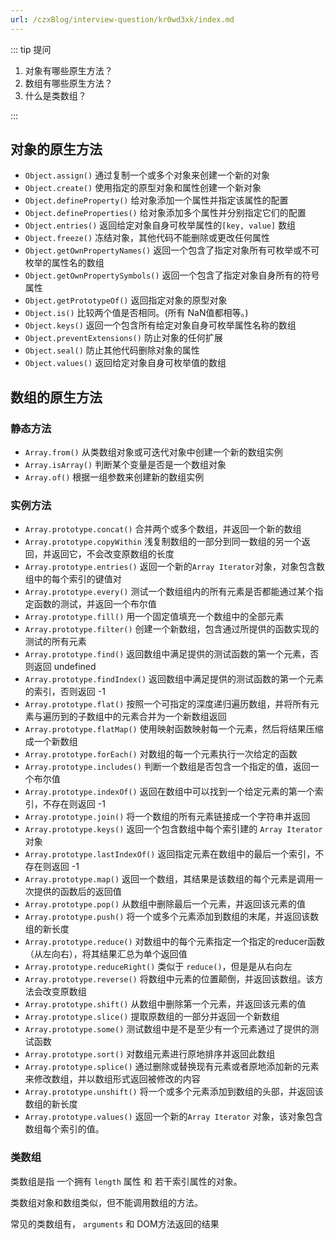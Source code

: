 ```yaml
---
url: /czxBlog/interview-question/kr0wd3xk/index.md
---
```

::: tip 提问

1. 对象有哪些原生方法？
2. 数组有哪些原生方法？
3. 什么是类数组？

:::

## 对象的原生方法

* `Object.assign()` 通过复制一个或多个对象来创建一个新的对象
* `Object.create()` 使用指定的原型对象和属性创建一个新对象
* `Object.defineProperty()` 给对象添加一个属性并指定该属性的配置
* `Object.defineProperties()` 给对象添加多个属性并分别指定它们的配置
* `Object.entries()` 返回给定对象自身可枚举属性的`[key, value]` 数组
* `Object.freeze()` 冻结对象，其他代码不能删除或更改任何属性
* `Object.getOwnPropertyNames()` 返回一个包含了指定对象所有可枚举或不可枚举的属性名的数组
* `Object.getOwnPropertySymbols()` 返回一个包含了指定对象自身所有的符号属性
* `Object.getPrototypeOf()` 返回指定对象的原型对象
* `Object.is()` 比较两个值是否相同。(所有 NaN值都相等。)
* `Object.keys()` 返回一个包含所有给定对象自身可枚举属性名称的数组
* `Object.preventExtensions()` 防止对象的任何扩展
* `Object.seal()` 防止其他代码删除对象的属性
* `Object.values()` 返回给定对象自身可枚举值的数组

## 数组的原生方法

### 静态方法

* `Array.from()` 从类数组对象或可迭代对象中创建一个新的数组实例
* `Array.isArray()` 判断某个变量是否是一个数组对象
* `Array.of()` 根据一组参数来创建新的数组实例

### 实例方法

* `Array.prototype.concat()` 合并两个或多个数组，并返回一个新的数组
* `Array.prototype.copyWithin` 浅复制数组的一部分到同一数组的另一个返回，并返回它，不会改变原数组的长度
* `Array.prototype.entries()` 返回一个新的`Array Iterator`对象，对象包含数组中的每个索引的键值对
* `Array.prototype.every()` 测试一个数组组内的所有元素是否都能通过某个指定函数的测试，并返回一个布尔值
* `Array.prototype.fill()` 用一个固定值填充一个数组中的全部元素
* `Array.prototype.filter()` 创建一个新数组，包含通过所提供的函数实现的测试的所有元素
* `Array.prototype.find()` 返回数组中满足提供的测试函数的第一个元素，否则返回 undefined
* `Array.prototype.findIndex()` 返回数组中满足提供的测试函数的第一个元素的索引，否则返回 -1
* `Array.prototype.flat()` 按照一个可指定的深度递归遍历数组，并将所有元素与遍历到的子数组中的元素合并为一个新数组返回
* `Array.prototype.flatMap()` 使用映射函数映射每一个元素，然后将结果压缩成一个新数组
* `Array.prototype.forEach()` 对数组的每一个元素执行一次给定的函数
* `Array.prototype.includes()` 判断一个数组是否包含一个指定的值，返回一个布尔值
* `Array.prototype.indexOf()` 返回在数组中可以找到一个给定元素的第一个索引，不存在则返回 -1
* `Array.prototype.join()` 将一个数组的所有元素链接成一个字符串并返回
* `Array.prototype.keys()` 返回一个包含数组中每个索引建的 `Array Iterator`对象
* `Array.prototype.lastIndexOf()` 返回指定元素在数组中的最后一个索引，不存在则返回 -1
* `Array.prototype.map()` 返回一个数组，其结果是该数组的每个元素是调用一次提供的函数后的返回值
* `Array.prototype.pop()` 从数组中删除最后一个元素，并返回该元素的值
* `Array.prototype.push()` 将一个或多个元素添加到数组的末尾，并返回该数组的新长度
* `Array.prototype.reduce()` 对数组中的每个元素指定一个指定的reducer函数（从左向右），将其结果汇总为单个返回值
* `Array.prototype.reduceRight()` 类似于 `reduce()`，但是是从右向左
* `Array.prototype.reverse()` 将数组中元素的位置颠倒，并返回该数组。该方法会改变原数组
* `Array.prototype.shift()` 从数组中删除第一个元素，并返回该元素的值
* `Array.prototype.slice()` 提取原数组的一部分并返回一个新数组
* `Array.prototype.some()` 测试数组中是不是至少有一个元素通过了提供的测试函数
* `Array.prototype.sort()` 对数组元素进行原地排序并返回此数组
* `Array.prototype.splice()` 通过删除或替换现有元素或者原地添加新的元素来修改数组，并以数组形式返回被修改的内容
* `Array.prototype.unshift()` 将一个或多个元素添加到数组的头部，并返回该数组的新长度
* `Array.prototype.values()` 返回一个新的`Array Iterator` 对象，该对象包含数组每个索引的值。

### 类数组

类数组是指 一个拥有 `length` 属性 和 若干索引属性的对象。

类数组对象和数组类似，但不能调用数组的方法。

常见的类数组有， `arguments` 和 DOM方法返回的结果
